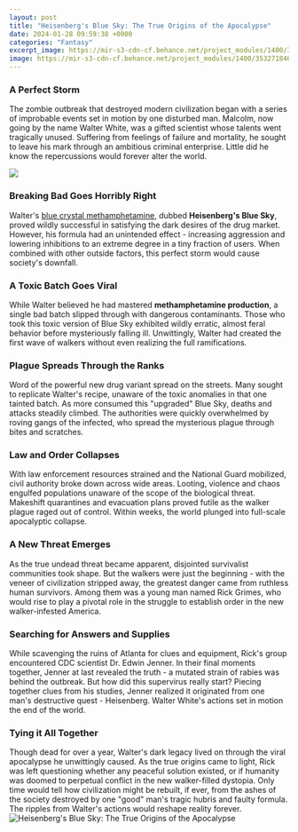 ```yaml
---
layout: post
title: "Heisenberg's Blue Sky: The True Origins of the Apocalypse"
date: 2024-01-28 09:59:38 +0000
categories: "Fantasy"
excerpt_image: https://mir-s3-cdn-cf.behance.net/project_modules/1400/3532718466669.55d040106629a.jpg
image: https://mir-s3-cdn-cf.behance.net/project_modules/1400/3532718466669.55d040106629a.jpg
---
```


### A Perfect Storm
The zombie outbreak that destroyed modern civilization began with a series of improbable events set in motion by one disturbed man. Malcolm, now going by the name Walter White, was a gifted scientist whose talents went tragically unused. Suffering from feelings of failure and mortality, he sought to leave his mark through an ambitious criminal enterprise. Little did he know the repercussions would forever alter the world.   

![](https://pre00.deviantart.net/44b5/th/pre/i/2014/310/3/5/heisenberg_blue_sky_by_darsephtan-d85g1jh.png)
### Breaking Bad Goes Horribly Right
Walter's [blue crystal methamphetamine](https://fistore.mysenprints.com/collection/abbe), dubbed **Heisenberg's Blue Sky**, proved wildly successful in satisfying the dark desires of the drug market. However, his formula had an unintended effect - increasing aggression and lowering inhibitions to an extreme degree in a tiny fraction of users. When combined with other outside factors, this perfect storm would cause society's downfall.
### A Toxic Batch Goes Viral
While Walter believed he had mastered **methamphetamine production**, a single bad batch slipped through with dangerous contaminants. Those who took this toxic version of Blue Sky exhibited wildly erratic, almost feral behavior before mysteriously falling ill. Unwittingly, Walter had created the first wave of walkers without even realizing the full ramifications.  
### Plague Spreads Through the Ranks
Word of the powerful new drug variant spread on the streets. Many sought to replicate Walter's recipe, unaware of the toxic anomalies in that one tainted batch. As more consumed this "upgraded" Blue Sky, deaths and attacks steadily climbed. The authorities were quickly overwhelmed by roving gangs of the infected, who spread the mysterious plague through bites and scratches.
### Law and Order Collapses 
With law enforcement resources strained and the National Guard mobilized, civil authority broke down across wide areas. Looting, violence and chaos engulfed populations unaware of the scope of the biological threat. Makeshift quarantines and evacuation plans proved futile as the walker plague raged out of control. Within weeks, the world plunged into full-scale apocalyptic collapse.
### A New Threat Emerges
As the true undead threat became apparent, disjointed survivalist communities took shape. But the walkers were just the beginning - with the veneer of civilization stripped away, the greatest danger came from ruthless human survivors. Among them was a young man named Rick Grimes, who would rise to play a pivotal role in the struggle to establish order in the new walker-infested America.
### Searching for Answers and Supplies
While scavenging the ruins of Atlanta for clues and equipment, Rick's group encountered CDC scientist Dr. Edwin Jenner. In their final moments together, Jenner at last revealed the truth - a mutated strain of rabies was behind the outbreak. But how did this supervirus really start? Piecing together clues from his studies, Jenner realized it originated from one man's destructive quest - Heisenberg. Walter White's actions set in motion the end of the world.
### Tying it All Together  
Though dead for over a year, Walter's dark legacy lived on through the viral apocalypse he unwittingly caused. As the true origins came to light, Rick was left questioning whether any peaceful solution existed, or if humanity was doomed to perpetual conflict in the new walker-filled dystopia. Only time would tell how civilization might be rebuilt, if ever, from the ashes of the society destroyed by one "good" man's tragic hubris and faulty formula. The ripples from Walter's actions would reshape reality forever.
![Heisenberg's Blue Sky: The True Origins of the Apocalypse](https://mir-s3-cdn-cf.behance.net/project_modules/1400/3532718466669.55d040106629a.jpg)
